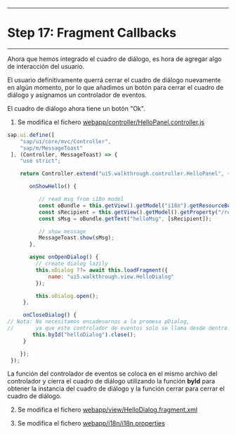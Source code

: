 ********************************
# Step 17: Fragment Callbacks
********************************
Ahora que hemos integrado el cuadro de diálogo, es hora de agregar algo de interacción del usuario.


El usuario definitivamente querrá cerrar el cuadro de diálogo nuevamente en algún momento, 
por lo que añadimos un botón para cerrar el cuadro de diálogo y asignamos un controlador de eventos.


El cuadro de diálogo ahora tiene un botón "Ok".


1. Se modifica el fichero [webapp/controller/HelloPanel.controller.js](webapp/controller/HelloPanel.controller.js)

``` js
sap.ui.define([
    "sap/ui/core/mvc/Controller",
    "sap/m/MessageToast"
 ], (Controller, MessageToast) => {
    "use strict";

    return Controller.extend("ui5.walkthrough.controller.HelloPanel", {

       onShowHello() {

          // read msg from i18n model
          const oBundle = this.getView().getModel("i18n").getResourceBundle();
          const sRecipient = this.getView().getModel().getProperty("/recipient/name");
          const sMsg = oBundle.getText("helloMsg", [sRecipient]);

          // show message
          MessageToast.show(sMsg);
       },

       async onOpenDialog() {
         // create dialog lazily
         this.oDialog ??= await this.loadFragment({
             name: "ui5.walkthrough.view.HelloDialog"
         });

         this.oDialog.open();
     },

     onCloseDialog() {
// Nota: No necesitamos encadenarnos a la promesa pDialog, 
//       ya que este controlador de eventos solo se llama desde dentro del propio diálogo cargado.
        this.byId("helloDialog").close();
     }

    });
 });
```


La función del controlador de eventos se coloca en el mismo archivo del controlador y 
cierra el cuadro de diálogo utilizando la función **byId** para obtener la instancia 
del cuadro de diálogo y la función cerrar para cerrar el cuadro de diálogo.


2. Se modifica el fichero [webapp/view/HelloDialog.fragment.xml](webapp/view/HelloDialog.fragment.xml)

3. Se modifica el fichero [webapp/i18n/i18n.properties](webapp/i18n/i18n.properties)